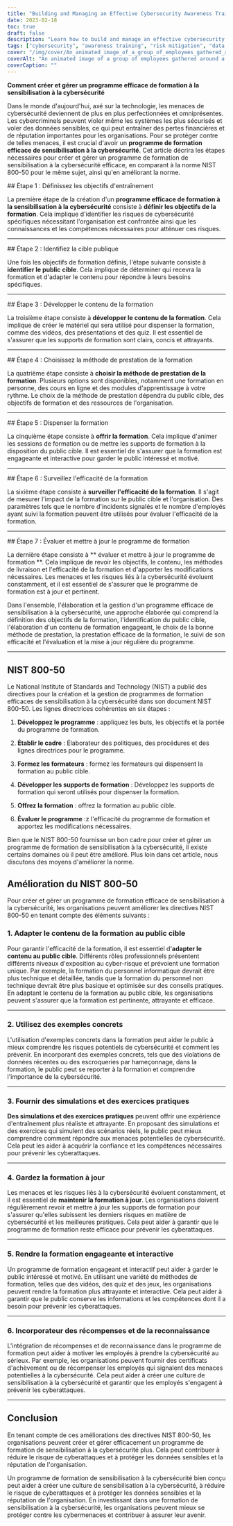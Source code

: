 ```yaml
---
title: "Building and Managing an Effective Cybersecurity Awareness Training Program"
date: 2023-02-18
toc: true
draft: false
description: "Learn how to build and manage an effective cybersecurity awareness training program that reduces the risk of cyber-attacks and protects sensitive data."
tags: ["cybersecurity", "awareness training", "risk mitigation", "data protection", "employee training", "cybersecurity threats", "cybersecurity risks", "training goals", "target audience", "training delivery", "interactive training", "real-world examples", "simulations", "hands-on exercises", "training content", "NIST 800-50", "cybersecurity best practices", "cybersecurity culture", "rewards and recognition"]
cover: "/img/cover/An_animated_image_of_a_group_of_employees_gathered_around_a_whiteboard.png"
coverAlt: "An animated image of a group of employees gathered around a computer or a security expert explaining cybersecurity concepts on a whiteboard."
coverCaption: ""
---
```


**Comment créer et gérer un programme efficace de formation à la sensibilisation à la cybersécurité**  Dans le monde d'aujourd'hui, axé sur la technologie, les menaces de cybersécurité deviennent de plus en plus perfectionnées et omniprésentes. Les cybercriminels peuvent violer même les systèmes les plus sécurisés et voler des données sensibles, ce qui peut entraîner des pertes financières et de réputation importantes pour les organisations. Pour se protéger contre de telles menaces, il est crucial d'avoir un **programme de formation efficace de sensibilisation à la cybersécurité**. Cet article décrira les étapes nécessaires pour créer et gérer un programme de formation de sensibilisation à la cybersécurité efficace, en comparant à la norme NIST 800-50 pour le même sujet, ainsi qu'en améliorant la norme.  ## Étape 1 : Définissez les objectifs d'entraînement  La première étape de la création d'un **programme efficace de formation à la sensibilisation à la cybersécurité** consiste à **définir les objectifs de la formation**. Cela implique d'identifier les risques de cybersécurité spécifiques nécessitant l'organisation est confrontée ainsi que les connaissances et les compétences nécessaires pour atténuer ces risques.  ______  ## Étape 2 : Identifiez la cible publique  Une fois les objectifs de formation définis, l'étape suivante consiste à **identifier le public cible**. Cela implique de déterminer qui recevra la formation et d'adapter le contenu pour répondre à leurs besoins spécifiques.  ______  ## Étape 3 : Développer le contenu de la formation  La troisième étape consiste à **développer le contenu de la formation**. Cela implique de créer le matériel qui sera utilisé pour dispenser la formation, comme des vidéos, des présentations et des quiz. Il est essentiel de s'assurer que les supports de formation sont clairs, concis et attrayants.  ______  ## Étape 4 : Choisissez la méthode de prestation de la formation  La quatrième étape consiste à **choisir la méthode de prestation de la formation**. Plusieurs options sont disponibles, notamment une formation en personne, des cours en ligne et des modules d'apprentissage à votre rythme. Le choix de la méthode de prestation dépendra du public cible, des objectifs de formation et des ressources de l'organisation.  ______  ## Étape 5 : Dispenser la formation  La cinquième étape consiste à **offrir la formation**. Cela implique d'animer les sessions de formation ou de mettre les supports de formation à la disposition du public cible. Il est essentiel de s'assurer que la formation est engageante et interactive pour garder le public intéressé et motivé.  ______  ## Étape 6 : Surveillez l'efficacité de la formation  La sixième étape consiste à **surveiller l'efficacité de la formation**. Il s'agit de mesurer l'impact de la formation sur le public cible et l'organisation. Des paramètres tels que le nombre d'incidents signalés et le nombre d'employés ayant suivi la formation peuvent être utilisés pour évaluer l'efficacité de la formation.  ______  ## Étape 7 : Évaluer et mettre à jour le programme de formation  La dernière étape consiste à ** évaluer et mettre à jour le programme de formation **. Cela implique de revoir les objectifs, le contenu, les méthodes de livraison et l'efficacité de la formation et d'apporter les modifications nécessaires. Les menaces et les risques liés à la cybersécurité évoluent constamment, et il est essentiel de s'assurer que le programme de formation est à jour et pertinent.  Dans l'ensemble, l'élaboration et la gestion d'un programme efficace de sensibilisation à la cybersécurité, une approche élaborée qui comprend la définition des objectifs de la formation, l'identification du public cible, l'élaboration d'un contenu de formation engageant, le choix de la bonne méthode de prestation, la prestation efficace de la formation, le suivi de son efficacité et l'évaluation et la mise à jour régulière du programme.  ______  ## NIST 800-50  Le National Institute of Standards and Technology (NIST) a publié des directives pour la création et la gestion de programmes de formation efficaces de sensibilisation à la cybersécurité dans son document NIST 800-50. Les lignes directrices cohérentes en six étapes :  1. **Développez le programme** : appliquez les buts, les objectifs et la portée du programme de formation.  2. **Établir le cadre** : Élaborateur des politiques, des procédures et des lignes directrices pour le programme.  3. **Formez les formateurs** : formez les formateurs qui dispensent la formation au public cible.  4. **Développer les supports de formation** : Développez les supports de formation qui seront utilisés pour dispenser la formation.  5. **Offrez la formation** : offrez la formation au public cible.  6. **Évaluer le programme** :z l'efficacité du programme de formation et apportez les modifications nécessaires.  Bien que le NIST 800-50 fournisse un bon cadre pour créer et gérer un programme de formation de sensibilisation à la cybersécurité, il existe certains domaines où il peut être amélioré. Plus loin dans cet article, nous discutons des moyens d'améliorer la norme.  ## Amélioration du NIST 800-50  Pour créer et gérer un programme de formation efficace de sensibilisation à la cybersécurité, les organisations peuvent améliorer les directives NIST 800-50 en tenant compte des éléments suivants :  ### 1. Adapter le contenu de la formation au public cible  Pour garantir l'efficacité de la formation, il est essentiel d'**adapter le contenu au public cible**. Différents rôles professionnels présentent différents niveaux d'exposition au cyber-risque et prévoient une formation unique. Par exemple, la formation du personnel informatique devrait être plus technique et détaillée, tandis que la formation du personnel non technique devrait être plus basique et optimisée sur des conseils pratiques. En adaptant le contenu de la formation au public cible, les organisations peuvent s'assurer que la formation est pertinente, attrayante et efficace.  ______  ### 2. Utilisez des exemples concrets  L'utilisation d'exemples concrets dans la formation peut aider le public à mieux comprendre les risques potentiels de cybersécurité et comment les prévenir. En incorporant des exemples concrets, tels que des violations de données récentes ou des escroqueries par hameçonnage, dans la formation, le public peut se reporter à la formation et comprendre l'importance de la cybersécurité.  ______  ### 3. Fournir des simulations et des exercices pratiques  **Des simulations et des exercices pratiques** peuvent offrir une expérience d'entraînement plus réaliste et attrayante. En proposant des simulations et des exercices qui simulent des scénarios réels, le public peut mieux comprendre comment répondre aux menaces potentielles de cybersécurité. Cela peut les aider à acquérir la confiance et les compétences nécessaires pour prévenir les cyberattaques.  ______  ### 4. Gardez la formation à jour  Les menaces et les risques liés à la cybersécurité évoluent constamment, et il est essentiel de **maintenir la formation à jour**. Les organisations doivent régulièrement revoir et mettre à jour les supports de formation pour s'assurer qu'elles subissent les derniers risques en matière de cybersécurité et les meilleures pratiques. Cela peut aider à garantir que le programme de formation reste efficace pour prévenir les cyberattaques.  ______  ### 5. Rendre la formation engageante et interactive  Un programme de formation engageant et interactif peut aider à garder le public intéressé et motivé. En utilisant une variété de méthodes de formation, telles que des vidéos, des quiz et des jeux, les organisations peuvent rendre la formation plus attrayante et interactive. Cela peut aider à garantir que le public conserve les informations et les compétences dont il a besoin pour prévenir les cyberattaques.  ______  ### 6. Incorporateur des récompenses et de la reconnaissance  L'intégration de récompenses et de reconnaissance dans le programme de formation peut aider à motiver les employés à prendre la cybersécurité au sérieux. Par exemple, les organisations peuvent fournir des certificats d'achèvement ou de récompenser les employés qui signalent des menaces potentielles à la cybersécurité. Cela peut aider à créer une culture de sensibilisation à la cybersécurité et garantir que les employés s'engagent à prévenir les cyberattaques.  ______  ## Conclusion  En tenant compte de ces améliorations des directives NIST 800-50, les organisations peuvent créer et gérer efficacement un programme de formation de sensibilisation à la cybersécurité plus. Cela peut contribuer à réduire le risque de cyberattaques et à protéger les données sensibles et la réputation de l'organisation.  Un programme de formation de sensibilisation à la cybersécurité bien conçu peut aider à créer une culture de sensibilisation à la cybersécurité, à réduire le risque de cyberattaques et à protéger les données sensibles et la réputation de l'organisation. En investissant dans une formation de sensibilisation à la cybersécurité, les organisations peuvent mieux se protéger contre les cybermenaces et contribuer à assurer leur avenir.